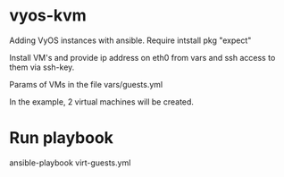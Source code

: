 # vyos-kvm
Adding VyOS instances with ansible. Require intstall pkg "expect"

Install VM's and provide ip address on eth0 from vars and ssh access to them via ssh-key.

Params of VMs in the file vars/guests.yml

In the example, 2 virtual machines will be created.

# Run playbook
ansible-playbook virt-guests.yml

